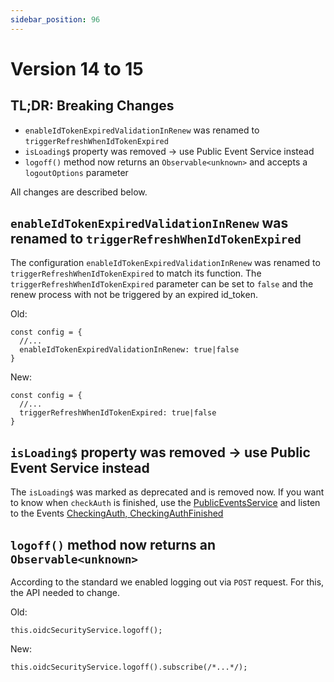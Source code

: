 ```yaml
---
sidebar_position: 96
---
```


# Version 14 to 15

## TL;DR: Breaking Changes

- `enableIdTokenExpiredValidationInRenew` was renamed to `triggerRefreshWhenIdTokenExpired`
- `isLoading$` property was removed -> use Public Event Service instead
- `logoff()` method now returns an `Observable<unknown>` and accepts a `logoutOptions` parameter

All changes are described below.

## `enableIdTokenExpiredValidationInRenew` was renamed to `triggerRefreshWhenIdTokenExpired`

The configuration `enableIdTokenExpiredValidationInRenew` was renamed to `triggerRefreshWhenIdTokenExpired` to match its function. The `triggerRefreshWhenIdTokenExpired` parameter can be set to `false` and the renew process with not be triggered by an expired id_token.

Old:

```
const config = {
  //...
  enableIdTokenExpiredValidationInRenew: true|false
}
```

New:

```
const config = {
  //...
  triggerRefreshWhenIdTokenExpired: true|false
}
```

## `isLoading$` property was removed -> use Public Event Service instead

The `isLoading$` was marked as deprecated and is removed now. If you want to know when `checkAuth` is finished, use the [PublicEventsService](https://www.angular-auth-oidc-client.com/docs/documentation/public-events) and listen to the Events [CheckingAuth, CheckingAuthFinished](https://github.com/damienbod/angular-auth-oidc-client/blob/main/projects/angular-auth-oidc-client/src/lib/public-events/event-types.ts#L7-L8)

## `logoff()` method now returns an `Observable<unknown>`

According to the standard we enabled logging out via `POST` request. For this, the API needed to change.

Old:

```
this.oidcSecurityService.logoff();
```

New:

```
this.oidcSecurityService.logoff().subscribe(/*...*/);
```
